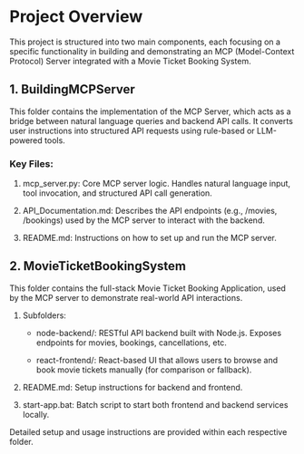 # Project Overview

This project is structured into two main components, each focusing on a specific functionality in building and demonstrating an MCP (Model-Context Protocol) Server integrated with a Movie Ticket Booking System.

## 1. BuildingMCPServer
This folder contains the implementation of the MCP Server, which acts as a bridge between natural language queries and backend API calls. It converts user instructions into structured API requests using rule-based or LLM-powered tools.

### Key Files:
1. mcp_server.py: Core MCP server logic. Handles natural language input, tool invocation, and structured API call generation.

2. API_Documentation.md: Describes the API endpoints (e.g., /movies, /bookings) used by the MCP server to interact with the backend.

3. README.md: Instructions on how to set up and run the MCP server.


## 2. MovieTicketBookingSystem
This folder contains the full-stack Movie Ticket Booking Application, used by the MCP server to demonstrate real-world API interactions.

1. Subfolders:
    - node-backend/: RESTful API backend built with Node.js. Exposes endpoints for movies, bookings, cancellations, etc.

    - react-frontend/: React-based UI that allows users to browse and book movie tickets manually (for comparison or fallback).

2. README.md: Setup instructions for backend and frontend.

3. start-app.bat: Batch script to start both frontend and backend services locally.

Detailed setup and usage instructions are provided within each respective folder.

